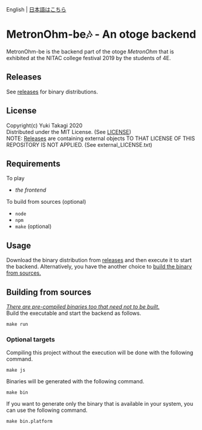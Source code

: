 English | [日本語はこちら](README_ja.md)

# MetronOhm-be🎶 - An otoge backend
MetronOhm-be is the backend part of the otoge *MetronOhm* that is exhibited at the NITAC college festival 2019 by the students of 4E.

## Releases
See [releases](https://github.com/takagiy/MetronOhm-be/releases) for binary distributions.

## License
Copyright(c) Yuki Takagi 2020   
Distributed under the MIT License. (See [LICENSE](./LICENSE))   
NOTE: [Releases](https://github.com/takagiy/MetronOhm-be/releases) are containing external objects TO THAT LICENSE OF THIS REPOSITORY IS NOT APPLIED.
(See external\_LICENSE.txt)

## Requirements
To play
* *the frontend*

To build from sources (optional)
* `node`
* `npm`
* `make` (optional)

## Usage
Download the binary distribution from [releases](https://github.com/takagiy/MetronOhm-be/releases)
and then execute it to start the backend.
Alternatively, you have the another choice to [build the binary from sources.](#building-from-sources)

## Building from sources
*[There are pre-compiled binaries too that need not to be built.](https://github.com/takagiy/MetronOhm-be/releases)*   
Build the executable and start the backend as follows.

```console
make run
```

### Optional targets

Compiling this project without the execution will be done with the following command.

```console
make js
```

Binaries will be generated with the following command.

```console
make bin
```

If you want to generate only the binary that is available in your system,
you can use the following command.

```console
make bin.platform
```
